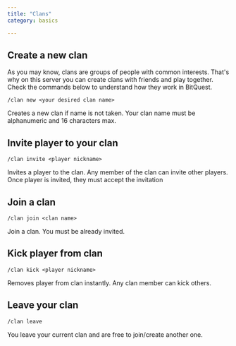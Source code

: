 ```yaml
---
title: "Clans"
category: basics

---
```



Create a new clan
----------------
As you may know, clans are groups of people with common interests. That's why on this server you can create clans with friends and play together. Check the commands below to understand how they work in BitQuest. 

```
/clan new <your desired clan name>
```
Creates a new clan if name is not taken. Your clan name must be alphanumeric and 16 characters max.


Invite player to your clan
----------------
```
/clan invite <player nickname>
```
Invites a player to the clan. Any member of the clan can invite other players. Once player is invited, they must accept the invitation

Join a clan
--------------
```
/clan join <clan name>
```
Join a clan. You must be already invited.

Kick player from clan
----------------
```
/clan kick <player nickname>
```
Removes player from clan instantly. Any clan member can kick others.

Leave your clan
-----------------
```
/clan leave
```
You leave your current clan and are free to join/create another one.